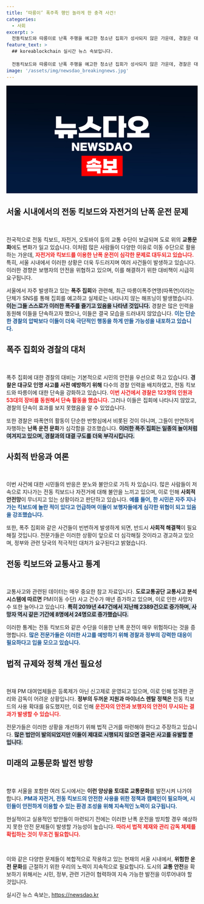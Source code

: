 ```yaml
---
title: ‘따릉이’ 폭주족 행인 놀라게 한 충격 사건!
categories:
  - 사회
excerpt: >
  전동킥보드와 따릉이로 난폭 주행을 예고한 청소년 집회가 성사되지 않은 가운데, 경찰은 대규모 단속을 펼쳤다. 관심을 얻고 즐기는 이들, 시민들은 불안 속에 더위와 싸워야 했다. 경찰의 고민이 깊어지는 상황!
feature_text: >
  ## koreablockchain 실시간 뉴스 속보입니다.

  전동킥보드와 따릉이로 난폭 주행을 예고한 청소년 집회가 성사되지 않은 가운데, 경찰은 대규모 단속을 펼쳤다. 관심을 얻고 즐기는 이들, 시민들은 불안 속에 더위와 싸워야 했다. 경찰의 고민이 깊어지는 상황!
image: '/assets/img/newsdao_breakingnews.jpg'
---
```


<p><img src="/assets/img/newsdao_breakingnews.jpg" alt="koreablockchain 속보" /></p>

<h2 data-ke-size="size26">서울 시내에서의 전동 킥보드와 자전거의 난폭 운전 문제</h2>

<p data-ke-size="size16">&nbsp;</p>

<p>전국적으로 전동 킥보드, 자전거, 오토바이 등의 교통 수단이 보급되며 도로 위의 <b>교통문화</b>에도 변화가 일고 있습니다. 이처럼 많은 사람들이 다양한 이유로 이동 수단으로 활용하는 가운데, <b><span style="color: #ee2323;">자전거와 킥보드를 이용한 난폭 운전이 심각한 문제로 대두되고 있습니다.</span></b> 특히, 서울 시내에서 이러한 상황은 더욱 두드러지며 여러 사건들이 발생하고 있습니다. 이러한 경향은 보행자의 안전을 위협하고 있으며, 이를 해결하기 위한 대비책이 시급히 요구됩니다.</p>

<p>서울에서 자주 발생하고 있는 <b>폭주 집회</b>와 관련해, 최근 따릉이폭주연맹(따폭연)이라는 단체가 SNS를 통해 집회를 예고하고 실제로는 나타나지 않는 해프닝이 발생했습니다. <b><span style="background-color: #21538527;">이는 그들 스스로가 이러한 폭주를 즐기고 있음을 나타낸 것입니다.</span></b> 경찰은 많은 인력을 동원해 이들을 단속하고자 했으나, 이들은 결국 모습을 드러내지 않았습니다. <b><span style="color: #1a5490;">이는 단순한 경찰의 압박보다 이들이 더욱 극단적인 행동을 하게 만들 가능성을 내포하고 있습니다.</span></b></p>

<h2 data-ke-size="size26">폭주 집회와 경찰의 대처</h2>

<p data-ke-size="size16">&nbsp;</p>

<p>폭주 집회에 대한 경찰의 대비는 기본적으로 시민의 안전을 우선으로 하고 있습니다. <b>경찰은 대규모 인명 사고를 사전 예방하기 위해</b> 다수의 경찰 인력을 배치하였고, 전동 킥보드와 따릉이에 대한 단속을 강화하고 있습니다. <b><span style="color: #ee2323;">이번 사건에서 경찰은 123명의 인원과 53대의 장비를 동원해서 단속 활동을 했습니다.</span></b> 그러나 이들은 집회에 나타나지 않았고, 경찰의 단속이 효과를 보지 못했음을 알 수 있었습니다.</p>

<p>또한 경찰은 따폭연의 활동이 단순한 반항심에서 비롯된 것이 아니며, 그들이 만연하게 자행하는 <b>난폭 운전 문화</b>가 심각함을 강조했습니다. <b><span style="background-color: #21538527;">이러한 폭주 집회는 일종의 놀이처럼 여겨지고 있으며, 경찰과의 대결 구도를 더욱 부각시킵니다.</span></b></p>

<h2 data-ke-size="size26">사회적 반응과 여론</h2>

<p data-ke-size="size16">&nbsp;</p>

<p>이번 사건에 대한 시민들의 반응은 분노와 불안으로 가득 차 있습니다. 많은 사람들이 저속으로 지나가는 전동 킥보드나 자전거에 대해 불안을 느끼고 있으며, 이로 인해 <b>사회적 안전망</b>이 무너지고 있는 상황이라고 판단하고 있습니다. <b><span style="color: #1a5490;">예를 들어, 한 시민은 자주 지나가는 킥보드에 놀란 적이 있다고 언급하며 이들이 보행자들에게 심각한 위협이 되고 있음을 강조했습니다.</span></b> </p>

<p>또한, 폭주 집회와 같은 사건들이 빈번하게 발생하게 되면, 반드시 <b>사회적 해결책</b>이 필요해질 것입니다. 전문가들은 이러한 상황이 앞으로 더 심각해질 것이라고 경고하고 있으며, 정부와 관련 당국의 적극적인 대처가 요구된다고 밝혔습니다. </p>

<h2 data-ke-size="size26">전동 킥보드와 교통사고 통계</h2>

<p data-ke-size="size16">&nbsp;</p>

<p>교통사고와 관련된 데이터는 매우 중요한 참고 자료입니다. <b>도로교통공단 교통사고 분석 시스템에 따르면</b> PM(이동 수단) 사고 건수가 매년 증가하고 있으며, 이로 인한 사망자 수 또한 늘어나고 있습니다. <b><span style="background-color: #21538527;">특히 2019년 447건에서 지난해 2389건으로 증가하며, 사망자 역시 같은 기간에 8명에서 24명으로 증가했습니다.</span></b></p>

<p>이러한 통계는 전동 킥보드와 같은 수단을 이용한 난폭 운전이 매우 위험하다는 것을 증명합니다. <b><span style="color: #1a5490;">많은 전문가들은 이러한 사고를 예방하기 위해 경찰과 정부의 강력한 대응이 필요하다고 입을 모으고 있습니다.</span></b></p>

<h2 data-ke-size="size26">법적 규제와 정책 개선 필요성</h2>

<p data-ke-size="size16">&nbsp;</p>

<p>현재 PM 대여업체들은 등록제가 아닌 신고제로 운영되고 있으며, 이로 인해 엄격한 관리와 감독이 어려운 상황입니다. <b>정부의 두꺼운 지원과 마이너스 렌탈 정책은</b> 전동 킥보드의 사용 확대를 유도했지만, 이로 인해 <b><span style="color: #ee2323;">운전자의 안전과 보행자의 안전이 무시되는 결과가 발생할 수 있습니다.</span></b> </p>

<p>전문가들은 이러한 상황을 개선하기 위해 법적 근거를 마련해야 한다고 주장하고 있습니다. <b><span style="background-color: #21538527;">많은 법안이 발의되었지만 이들이 제대로 시행되지 않으면 결국은 사고를 유발할 뿐입니다.</span></b></p>

<h2 data-ke-size="size26">미래의 교통문화 발전 방향</h2>

<p data-ke-size="size16">&nbsp;</p>

<p>향후 서울을 포함한 여러 도시에서는 <b>이런 양상을 토대로 교통문화</b>를 발전시켜 나가야 합니다. <b><span style="color: #1a5490;">PM과 자전거, 전동 킥보드의 안전한 사용을 위한 정책과 캠페인이 필요하며, 시민들이 안전하게 이용할 수 있는 환경 조성을 위해 지속적인 노력이 요구됩니다.</span></b> </p>

<p>현실적이고 실용적인 방안들이 마련되기 전에는 이러한 난폭 운전을 방치할 경우 예상하지 못한 안전 문제들이 발생할 가능성이 높습니다. <b><span style="color: #ee2323;">따라서 법적 제재와 관리 감독 체제를 확립하는 것이 무조건 필요합니다.</span></b></p>

<p data-ke-size="size16">&nbsp;</p>

<p>이와 같은 다양한 문제들이 복합적으로 작용하고 있는 현재의 서울 시내에서, <b>위험한 운전 문화</b>를 근절하기 위한 우리의 노력이 지속적으로 필요합니다. 도시의 <b>교통 안전</b>을 확보하기 위해서는 시민, 정부, 관련 기관이 협력하여 지속 가능한 발전을 이루어내야 할 것입니다.</p>
실시간 뉴스 속보는, <a href="https://newsdao.kr" rel="dofollow">https://newsdao.kr</a>


